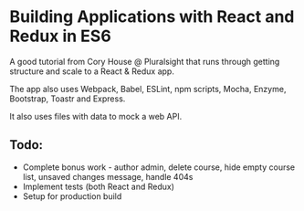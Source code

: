 # Building Applications with React and Redux in ES6

A good tutorial from Cory House @ Pluralsight that runs through getting structure and scale to a React & Redux app.

The app also uses Webpack, Babel, ESLint, npm scripts, Mocha, Enzyme, Bootstrap, Toastr and Express.

It also uses files with data to mock a web API.

## Todo:
- Complete bonus work - author admin, delete course, hide empty course list, unsaved changes message, handle 404s
- Implement tests (both React and Redux)
- Setup for production build
